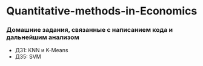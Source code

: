 # Quantitative-methods-in-Economics

### Домашние задания, связанные с написанием кода и дальнейшим анализом

- ДЗ1: KNN и K-Means
- ДЗ5: SVM
